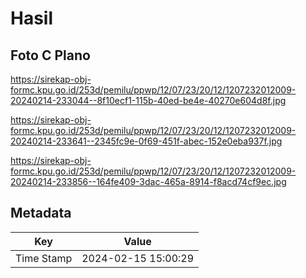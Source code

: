 # Hasil

## Foto C Plano

https://sirekap-obj-formc.kpu.go.id/253d/pemilu/ppwp/12/07/23/20/12/1207232012009-20240214-233044--8f10ecf1-115b-40ed-be4e-40270e604d8f.jpg

https://sirekap-obj-formc.kpu.go.id/253d/pemilu/ppwp/12/07/23/20/12/1207232012009-20240214-233641--2345fc9e-0f69-451f-abec-152e0eba937f.jpg

https://sirekap-obj-formc.kpu.go.id/253d/pemilu/ppwp/12/07/23/20/12/1207232012009-20240214-233856--164fe409-3dac-465a-8914-f8acd74cf9ec.jpg


## Metadata

| Key        | Value               |
| ---------- | ------------------- |
| Time Stamp | 2024-02-15 15:00:29 |



